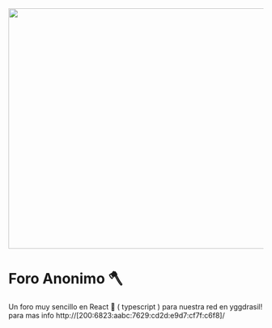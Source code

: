 <div align="center">
<img width="1200" height="475" alt="GHBanner" src="https://0x0.st/K2KP.jpg" />
</div>

# Foro Anonimo 🪓

Un foro muy sencillo en React 🚀 ( typescript ) para nuestra red en yggdrasil!
para mas info http://[200:6823:aabc:7629:cd2d:e9d7:cf7f:c6f8]/


